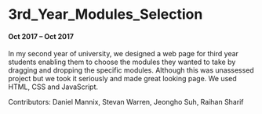 # 3rd_Year_Modules_Selection
#### Oct 2017 – Oct 2017

In my second year of university, we designed a web page for third year students enabling them to choose the modules they wanted to take by dragging and dropping the specific modules. Although this was unassessed project but we took it seriously and made great looking page. We used HTML, CSS and JavaScript. 

Contributors: Daniel Mannix, Stevan Warren, Jeongho Suh, Raihan Sharif
